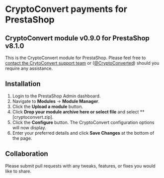 # CryptoConvert payments for PrestaShop

## CryptoConvert module v0.9.0 for PrestaShop v8.1.0

This is the CryptoConvert module for PrestaShop. Please feel free to [contact the CrytoConvert support team](info@cryptoconvert.co.za) or ([@CryptoConverted](https://twitter.com/cryptoconverted)) should you require any assistance.

## Installation
1. Login to the PrestaShop Admin dashboard.
2. Navigate to **Modules** -> **Module Manager**.
3. Click the **Upload a module** button.
4. Click **Drop your module archive here or select file** and select **[cryptoconvert.zip].
5. Click the **Configure** button. The CryptoConvert configuration options will now display.
6. Enter your preferred details and click **Save Changes** at the bottom of the page.

## Collaboration

Please submit pull requests with any tweaks, features, or fixes you would like to share.
